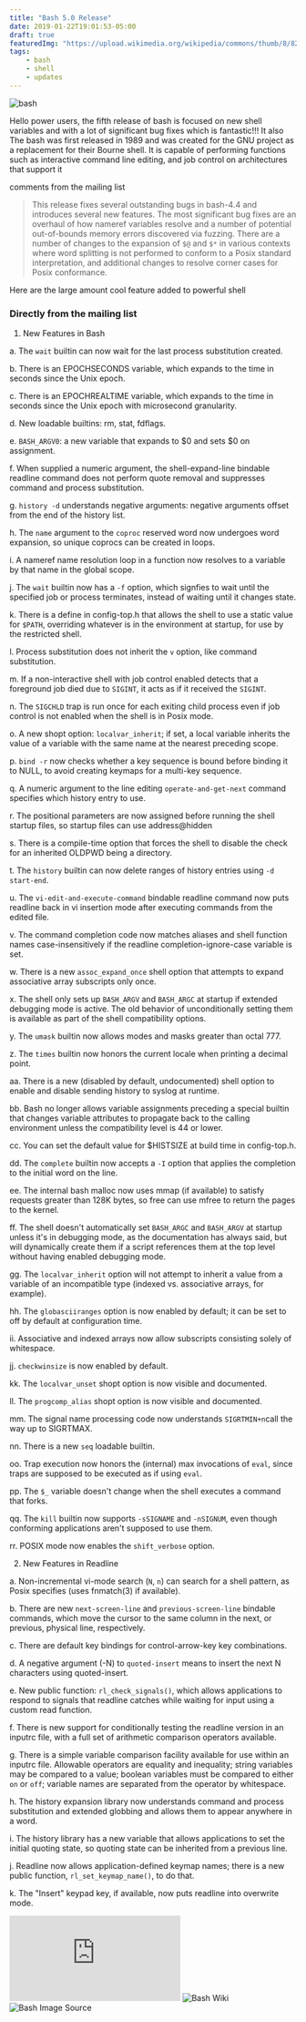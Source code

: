 ```yaml
---
title: "Bash 5.0 Release"
date: 2019-01-22T19:01:53-05:00
draft: true
featuredImg: "https://upload.wikimedia.org/wikipedia/commons/thumb/8/82/Gnu-bash-logo.svg/500px-Gnu-bash-logo.svg.png"
tags:
    - bash
    - shell
    - updates
---
```


![bash](https://linux.pictures/content/1-projects/189-dark-bash-picture-in-playing-cards-style/bash-card-black-demo.png)

Hello power users, the fifth release of bash is focused on new shell variables and with a lot of significant bug fixes which is fantastic!!! It also  The bash was first released in 1989 and was created for the GNU project as a replacement for their Bourne shell. It is capable of performing functions such as interactive command line editing, and job control on architectures that support it

comments from the mailing list

> This release fixes several outstanding bugs in bash-4.4 and introduces several new features. The most significant bug fixes are an overhaul of how nameref variables resolve and a number of potential out-of-bounds memory errors discovered via fuzzing. There are a number of changes to the expansion of `$@` and `$*` in various contexts where word splitting is not performed to conform to a Posix standard interpretation, and additional changes to resolve corner cases for Posix conformance.


Here are the large amount cool feature added to powerful shell

### Directly from the mailing list

1.  New Features in Bash

a. The `wait` builtin can now wait for the last process substitution created.

b. There is an EPOCHSECONDS variable, which expands to the time in seconds
   since the Unix epoch.

c. There is an EPOCHREALTIME variable, which expands to the time in seconds
   since the Unix epoch with microsecond granularity.

d. New loadable builtins: rm, stat, fdflags.

e. `BASH_ARGV0`: a new variable that expands to $0 and sets $0 on assignment.

f. When supplied a numeric argument, the shell-expand-line bindable readline
   command does not perform quote removal and suppresses command and process
   substitution.

g. `history -d` understands negative arguments: negative arguments offset from
   the end of the history list.

h. The `name` argument to the `coproc` reserved word now undergoes word
   expansion, so unique coprocs can be created in loops.

i. A nameref name resolution loop in a function now resolves to a variable by
   that name in the global scope.

j. The `wait` builtin now has a `-f` option, which signfies to wait until the
   specified job or process terminates, instead of waiting until it changes
   state.

k. There is a define in config-top.h that allows the shell to use a static
   value for `$PATH`, overriding whatever is in the environment at startup, for
   use by the restricted shell.

l. Process substitution does not inherit the `v` option, like command
   substitution.

m. If a non-interactive shell with job control enabled detects that a foreground
   job died due to `SIGINT`, it acts as if it received the `SIGINT`.

n. The `SIGCHLD` trap is run once for each exiting child process even if job
   control is not enabled when the shell is in Posix mode.

o. A new shopt option: `localvar_inherit`; if set, a local variable inherits the
   value of a variable with the same name at the nearest preceding scope.

p. `bind -r` now checks whether a key sequence is bound before binding it to
   NULL, to avoid creating keymaps for a multi-key sequence.

q. A numeric argument to the line editing `operate-and-get-next` command
   specifies which history entry to use.

r. The positional parameters are now assigned before running the shell startup
   files, so startup files can use address@hidden

s. There is a compile-time option that forces the shell to disable the check
   for an inherited OLDPWD being a directory.

t. The `history` builtin can now delete ranges of history entries using
   `-d start-end`.

u. The `vi-edit-and-execute-command` bindable readline command now puts readline
   back in vi insertion mode after executing commands from the edited file.

v. The command completion code now matches aliases and shell function names
   case-insensitively if the readline completion-ignore-case variable is set.

w. There is a new `assoc_expand_once` shell option that attempts to expand
   associative array subscripts only once.

x. The shell only sets up `BASH_ARGV` and `BASH_ARGC` at startup if extended
   debugging mode is active. The old behavior of unconditionally setting them
   is available as part of the shell compatibility options.

y. The `umask` builtin now allows modes and masks greater than octal 777.

z. The `times` builtin now honors the current locale when printing a decimal
   point.

aa. There is a new (disabled by default, undocumented) shell option to enable and disable sending history to syslog at runtime.

bb. Bash no longer allows variable assignments preceding a special builtin that changes variable attributes to propagate back to the calling environment unless the compatibility level is 44 or lower.

cc. You can set the default value for $HISTSIZE at build time in config-top.h.

dd. The `complete` builtin now accepts a `-I` option that applies the completion to the initial word on the line.

ee.  The internal bash malloc now uses mmap (if available) to satisfy requests greater than 128K bytes, so free can use mfree to return the pages to the kernel.

ff. The shell doesn't automatically set `BASH_ARGC` and `BASH_ARGV` at startup unless it's in debugging mode, as the documentation has always said, but will dynamically create them if a script references them at the top level without having enabled debugging mode.

gg. The `localvar_inherit` option will not attempt to inherit a value from a variable of an incompatible type (indexed vs. associative arrays, for example).

hh. The `globasciiranges` option is now enabled by default; it can be set to off by default at configuration time.

ii. Associative and indexed arrays now allow subscripts consisting solely of whitespace.

jj. `checkwinsize` is now enabled by default.

kk. The `localvar_unset` shopt option is now visible and documented.

ll. The `progcomp_alias` shopt option is now visible and documented.

mm. The signal name processing code now understands `SIGRTMIN+n`call the way up to SIGRTMAX.

nn. There is a new `seq` loadable builtin.

oo. Trap execution now honors the (internal) max invocations of `eval`, since traps are supposed to be executed as if using `eval`.

pp. The `$_` variable doesn't change when the shell executes a command that forks.

qq. The `kill` builtin now supports `-sSIGNAME` and `-nSIGNUM`, even though conforming applications aren't supposed to use them.

rr. POSIX mode now enables the `shift_verbose` option.

2.  New Features in Readline

a. Non-incremental vi-mode search (`N`, `n`) can search for a shell pattern, as
   Posix specifies (uses fnmatch(3) if available).

b. There are new `next-screen-line` and `previous-screen-line` bindable commands, which move the cursor to the same column in the next, or previous, physical line, respectively.

c. There are default key bindings for control-arrow-key key combinations.

d. A negative argument (-N) to `quoted-insert`  means to insert the next N characters using quoted-insert.

e. New public function: `rl_check_signals()`, which allows applications to respond to signals that readline catches while waiting for input using a custom read function.

f. There is new support for conditionally testing the readline version in an inputrc file, with a full set of arithmetic comparison operators available.

g. There is a simple variable comparison facility available for use within an inputrc file. Allowable operators are equality and inequality; string variables may be compared to a value; boolean variables must be compared to either `on` or `off`; variable names are separated from the operator by whitespace.

h. The history expansion library now understands command and process substitution and extended globbing and allows them to appear anywhere in a word.

i. The history library has a new variable that allows applications to set the initial quoting state, so quoting state can be inherited from a previous line.

j. Readline now allows application-defined keymap names; there is a new public function, `rl_set_keymap_name()`, to do that.

k. The "Insert" keypad key, if available, now puts readline into overwrite mode.


![Bash mailing source](https://lists.gnu.org/archive/html/bug-bash/2019-01/msg00063.html)
![Bash Wiki](https://en.wikipedia.org/wiki/Bash_(Unix_shell))
![Bash Image Source](https://linux.pictures/)
